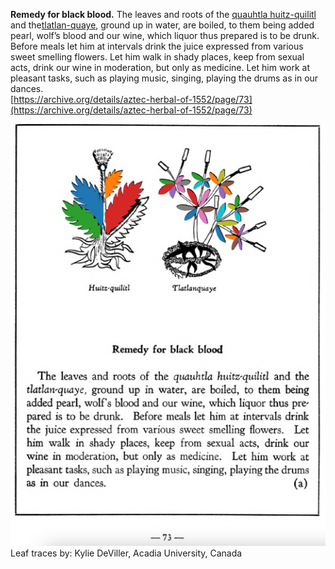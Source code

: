 **Remedy for black blood.** The leaves and roots of the [quauhtla huitz-quilitl](Quauhtla_huitz-quilitl.md) and the[tlatlan-quaye](Tlatlanquaye.md), ground up in water, are boiled, to them being added pearl, wolf’s blood and our wine, which liquor thus prepared is to be drunk. Before meals let him at intervals drink the juice expressed from various sweet smelling flowers. Let him walk in shady places, keep from sexual acts, drink our wine in moderation, but only as medicine. Let him work at pleasant tasks, such as playing music, singing, playing the drums as in our dances.  
[https://archive.org/details/aztec-herbal-of-1552/page/73](https://archive.org/details/aztec-herbal-of-1552/page/73)  


![K_p073.png](assets/K_p073.png)  
Leaf traces by: Kylie DeViller, Acadia University, Canada  